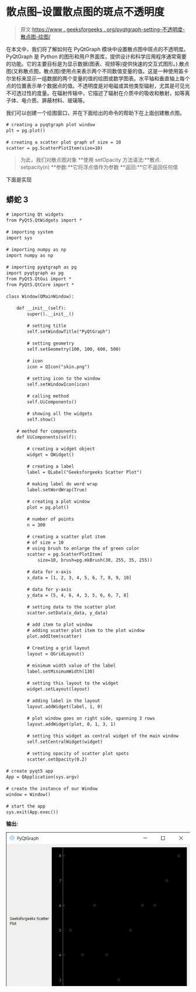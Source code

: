 # 散点图–设置散点图的斑点不透明度

> 原文:[https://www . geeksforgeeks . org/pyqtgraph-setting-不透明度-散点图-绘图/](https://www.geeksforgeeks.org/pyqtgraph-setting-opacity-of-spots-of-scatter-plot-graph/)

在本文中，我们将了解如何在 PyQtGraph 模块中设置散点图中斑点的不透明度。PyQtGraph 是 Python 的图形和用户界面库，提供设计和科学应用程序通常需要的功能。它的主要目标是为显示数据(图表、视频等)提供快速的交互式图形。).散点图(又称散点图，散点图)使用点来表示两个不同数值变量的值。这是一种使用笛卡尔坐标来显示一组数据的两个变量的值的绘图或数学图表。水平轴和垂直轴上每个点的位置表示单个数据点的值。不透明度是对电磁或其他类型辐射，尤其是可见光不可透过性的度量。在辐射传输中，它描述了辐射在介质中的吸收和散射，如等离子体、电介质、屏蔽材料、玻璃等。

我们可以创建一个绘图窗口，并在下面给出的命令的帮助下在上面创建散点图。

```
# creating a pyqtgraph plot window
plt = pg.plot()

# creating a scatter plot graph of size = 10
scatter = pg.ScatterPlotItem(size=10)
```

> 为此，我们对散点图对象
> **使用 setOpacity 方法语法:**散点. setpacity(n)
> **参数:**它将浮点值作为参数
> **返回:**它不返回任何值

下面是实现

## 蟒蛇 3

```
# importing Qt widgets
from PyQt5.QtWidgets import *

# importing system
import sys

# importing numpy as np
import numpy as np

# importing pyqtgraph as pg
import pyqtgraph as pg
from PyQt5.QtGui import *
from PyQt5.QtCore import *

class Window(QMainWindow):

    def __init__(self):
        super().__init__()

        # setting title
        self.setWindowTitle("PyQtGraph")

        # setting geometry
        self.setGeometry(100, 100, 600, 500)

        # icon
        icon = QIcon("skin.png")

        # setting icon to the window
        self.setWindowIcon(icon)

        # calling method
        self.UiComponents()

        # showing all the widgets
        self.show()

    # method for components
    def UiComponents(self):

        # creating a widget object
        widget = QWidget()

        # creating a label
        label = QLabel("Geeksforgeeks Scatter Plot")

        # making label do word wrap
        label.setWordWrap(True)

        # creating a plot window
        plot = pg.plot()

        # number of points
        n = 300

        # creating a scatter plot item
        # of size = 10
        # using brush to enlarge the of green color
        scatter = pg.ScatterPlotItem(
            size=10, brush=pg.mkBrush(30, 255, 35, 255))

        # data for x-axis
        x_data = [1, 2, 3, 4, 5, 6, 7, 8, 9, 10]

        # data for y-axis
        y_data = [5, 4, 6, 4, 3, 5, 6, 6, 7, 8]

        # setting data to the scatter plot
        scatter.setData(x_data, y_data)

        # add item to plot window
        # adding scatter plot item to the plot window
        plot.addItem(scatter)

        # Creating a grid layout
        layout = QGridLayout()

        # minimum width value of the label
        label.setMinimumWidth(130)

        # setting this layout to the widget
        widget.setLayout(layout)

        # adding label in the layout
        layout.addWidget(label, 1, 0)

        # plot window goes on right side, spanning 3 rows
        layout.addWidget(plot, 0, 1, 3, 1)

        # setting this widget as central widget of the main window
        self.setCentralWidget(widget)

        # setting opacity of scatter plot spots
        scatter.setOpacity(0.2)

# create pyqt5 app
App = QApplication(sys.argv)

# create the instance of our Window
window = Window()

# start the app
sys.exit(App.exec())
```

**输出:**

![](img/01537b5d6d7ebc4dceb73b087b8ed1eb.png)